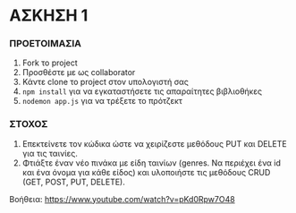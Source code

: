 # ΑΣΚΗΣΗ 1
### ΠΡΟΕΤΟΙΜΑΣΙΑ
1. Fork το project
2. Προσθέστε με ως collaborator 
3. Κάντε clone το project στον υπολογιστή σας
4. `npm install` για να εγκαταστήσετε τις απαραίτητες βιβλιοθήκες
5. `nodemon app.js` για να τρέξετε το πρότζεκτ

### ΣΤΟΧΟΣ
1. Επεκτείνετε τον κώδικα ώστε να χειρίζεστε μεθόδους PUT και DELETE για τις ταινίες.
2. Φτιάξτε έναν νέο πινάκα με είδη ταινίων (genres. Να περιέχει ένα id και ένα όνομα για κάθε είδος) και υλοποιήστε τις μεθόδους CRUD (GET, POST, PUT, DELETE).

Βοήθεια: https://www.youtube.com/watch?v=pKd0Rpw7O48
